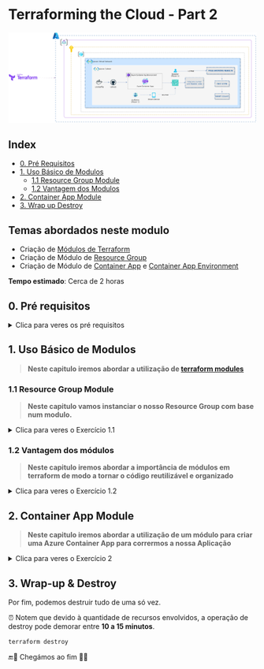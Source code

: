 # Terraforming the Cloud - Part 2

![alt text](/images/architecture_2.png)

## Index

* [0. Pré Requisitos](#0-pré-requisitos)
* [1. Uso Básico de Modulos](#1-uso-básico-de-modulos)
  * [1.1 Resource Group Module](#11-resource-group-module)
  * [1.2 Vantagem dos Modulos](#12-vantagem-dos-módulos)
* [2. Container App Module](#2-container-app-module)
* [3. Wrap up Destroy](#3-wrap-up--destroy)

## Temas abordados neste modulo

* Criação de [Módulos de Terraform](https://www.terraform.io/docs/language/modules/syntax.html)
* Criação de Módulo de [Resource Group](https://registry.terraform.io/providers/hashicorp/azurerm/latest/docs/resources/resource_group)
* Criação de Módulo de [Container App](https://registry.terraform.io/providers/hashicorp/azurerm/latest/docs/resources/container_app) e [Container App Environment](https://registry.terraform.io/providers/hashicorp/azurerm/latest/docs/resources/container_app_environment)

**Tempo estimado**: Cerca de 2 horas

## 0. Pré requisitos

<details>
  <summary>Clica para veres os pré requisitos</summary>

Certifica-te que tens a `azure-cloud-shell` devidamente configurada, correndo o comando:

```bash
source ./scripts/get-azure-credentials.sh
```

Deve dar os valores do `AZURE_SUBSCRIPTION_ID` e `AZURE_TENANT_ID`.

Após obteres os resultados do `AZURE_SUBSCRIPTION_ID` e `AZURE_TENANT_ID` vai ao ficheiro `terraform.tfvars` e insere os valores nos campos homónimos `subscription_id` e `tenant_id`. Define também um prefixo, no seguinte formato: `user_prefix = "<valor>"`.

💡 Ao fazerem copy-paste na `Azure Cloud Shell`, aconselhamos a que "colem" os conteúdos com `ctrl+shift+v`.

Inicializar:

```bash
terraform init
```

Planear:

```bash
terraform plan
```

Aplicar:

```bash
terraform apply
```

</details>

## 1. Uso Básico de Modulos

> **Neste capitulo iremos abordar a utilização de [terraform modules](https://www.terraform.io/docs/language/modules/syntax.html)**

### 1.1 Resource Group Module

> **Neste capitulo vamos instanciar o nosso Resource Group com base num modulo.**

<details>
  <summary>Clica para veres o Exercício 1.1</summary>

Para criarmos os recursos invocando o `module` acima enunciado vai ao ficheiro `main.tf` na `root`, e descomenta o seguinte :

```bash
module "resource_group" {
  source = "./modules/resource-group"

  random_pet_length        = 1
  random_pet_prefix        = "azure"
  resource_group_name      = "rg"
}
```

Vai também ao teu `outputs.tf` e descomenta o bloco referente ao `exercício 1.1`:

```bash
output "resource_group_name" {
  value = module.resource_group.resource_group_name
}
```

* Não te esqueças de salvar o ficheiro depois de fazeres alterações! `ctrl+s` ou se estiveres num mac `cmd+s`.

Quando recorremos a um módulo, devemos indicar a sua `source`. Neste caso, estamos a apontar para `./modules/resource-group`.

Devemos também fazer um novo `init` para instalar o novo módulo. Isto incluí quaisquer invocações.

Executar o `init`:

```bash
terraform init
```

Executar o `plan`:

```bash
terraform plan
```

Deve apresentar um resultado semelhante a isto:

```bash
  # module.reused_resource_group.azurerm_resource_group.this will be created
  + resource "azurerm_resource_group" "this" {
      + id         = (known after apply)
      + location   = "westeurope"
      + managed_by = "terraform"
      + name       = (known after apply)
      + tags       = {
          + "project" = "terraform-workshop-part-2"
        }
    }

  # module.reused_resource_group.random_pet.this will be created
  + resource "random_pet" "this" {
      + id        = (known after apply)
      + length    = 1
      + prefix    = "reused"
      + separator = "-"
    }

Plan: 2 to add, 0 to change, 0 to destroy.
```

Como as `variables` do modulo têm valores `default`, se forem omitidos no módulo, irão adquirir esses valores.

Apesar de não termos adicionado o parametro `tags` ao nosso módulo, ele está a adicionar uma tag `"project" = "terraform-workshop-part-2"` porque é esse o valor `default` da variável `tags` no módulo.

Executar o `apply`:

```bash
terraform apply
```

* ⌛Tempo do apply 30 sec.

Podemos verificar que o resource group foi corretamente criado:

```bash
az group show --name=$(terraform output -raw resource_group_name)
```

</details>

### 1.2 Vantagem dos módulos

> **Neste capitulo iremos abordar a importância de módulos em terraform de modo a tornar o código reutilizável e organizado**

<details>
  <summary>Clica para veres o Exercício 1.2</summary>

A grande vantagem de usar módulos é impedir a repetição de múltiplos recursos.

Se quisessemos criar outro `resource_group` com os mesmos recursos, sem recorrer a módulos, teriamos de voltar a criar outro `random_pet` e outro `resource_group`.

Neste exemplo o módulo só tem dois recursos, mas podia ter muitos mais.

Recorrendo a módulos, só precisariamos de ter outra invocação, com a mesma source, com um nome e/ou parametros diferentes para as nossas necessidades.

* Descomenta o `module "reused_resource_group"` no `main.tf` da `root`.

```bash
module "reused_resource_group" {
  source = "./modules/resource-group"

  random_pet_length        = 1
  random_pet_prefix        = "reused"
  resource_group_name      = "rg"
}
```

* Descomenta também o bloco referente ao `exercício 1.2` no `outputs.tf`.

```bash
output "reused_resource_group_name" {
  value = module.reused_resource_group.resource_group_name
}
```

* Não te esqueças de salvar o ficheiro depois de fazeres alterações! `ctrl+s` ou se estiveres num mac `cmd+s`.

⚠️ Como estamos a acrescentar um novo módulo, temos de correr `init` mais uma vez para ele ser instalado.

Executar o `init`:

```bash
terraform init
```

Executar o `plan`:

```bash
terraform plan
```

Executar o `apply`:

```bash
terraform apply
```

* ⌛Tempo do apply 30 sec.

Podemos verificar que o novo resource group foi corretamente criado:

```bash
az group show --name=$(terraform output -raw reused_resource_group_name)
```

</details>

## 2. Container App Module

> **Neste capitulo iremos abordar a utilização de um módulo para criar uma Azure Container App para corrermos a nossa Aplicação**

<details>
  <summary>Clica para veres o Exercício 2</summary>

Vamos utilizar um módulo para a criação de um `Container App`

Na pasta `./modules/container-app` podem ver uma estrutura semelhante ao que temos na `root`, com os ficheiros `main.tf`, `outputs.tf` e `variables.tf`.

À semelhança do primeiro exercício vamos invocar um `module` para, neste caso, criar a `azure container app`.

No `main.tf` da `root`, devem descomentar o seguinte resource:

```bash
module "azure_container_app" {
  source = "./modules/container-app"

  count                                         = 2
  resource_group_name                           = module.resource_group.resource_group_name
  resource_group_location                       = module.resource_group.resource_group_location
  container_app_name                            = "${var.user_prefix}-${module.resource_group.random_pet}-app-${count.index}"
  container_app_environment_name                = "${var.user_prefix}-${module.resource_group.random_pet}-env-${count.index}"
  container_app_cpu                             = 1
  container_app_memory                          = "2Gi"
  container_name                                = "github-rocks"
  container_image                               = "ghcr.io/tentwentyone/terraforming-the-cloud-azure-basic-part2/github-rocks"
  container_image_tag                           = ""
}
```

À semelhança da invocação do módulo dos exercícios anteriores temos de definir a `source` deste módulo. Como podes ver estamos a apontar para `./modules/container-app` visto que este é um módulo distinto do que visa criar os `resource-groups`.

Utilizamos o meta-argumento (argumentos especiais para ir para lá da definição original do recurso) `count` para atingir o objectivo de criar múltiplas instâncias dos recursos definidos no módulo sem termos de criar blocos de recursos adicionais na nossa configuração ou fazer multiplas invocações do mesmo módulo.

Neste caso, assumimos que queremos "x" `container apps` exatamente com os mesmos parâmetros. O `count` não seria uma boa opção se quisessemos mudar os parâmetros entre os nossos recursos. Neste caso, estamos a usar o `count.index` para diferenciar os nomes dos recursos com base no `count`, uma vez que os nomes têm de ser únicos.

```bash
module "azure_container_app" {
  source = "./modules/container-app"

  count                                         = 2
```

* Descomenta também o bloco no `outputs.tf` referente ao `exercício 2`.

```bash
output "container_app_info" {
  value = {
    for app in module.azure_container_app :
    app.container_app_name[0] => {
      fqdn = app.container_app_latest_revision_fqdns[0]
      id   = app.container_app_id[0]
    }
  }
  description = "Container app info"
}
```

* Não te esqueças de salvar o ficheiro depois de fazeres alterações! `ctrl+s` ou se estiveres num mac `cmd+s`.

Devemos também fazer um novo `init` para instalar o novo módulo. Isto incluí quaisquer invocações.

Executar o `init`:

```bash
terraform init
```

Executar o `plan`:

```bash
terraform plan
```

Executar o `apply`:

```bash
terraform apply
```

* ⌛Tempo do apply 2 min.

Podemos verificar que o resource group foi corretamente criado:

```bash
az containerapp list --resource-group=$(terraform output -raw resource_group_name)
```

</details>

## 3. Wrap-up & Destroy

Por fim, podemos destruir tudo de uma só vez.

⏰ Notem que devido à quantidade de recursos envolvidos, a operação de destroy pode demorar entre **10 a 15 minutos**.

```bash
terraform destroy
```

🔚🏁 Chegámos ao fim 🏁🔚

<walkthrough-conclusion-trophy></walkthrough-conclusion-trophy>

<!-- markdownlint-disable-file MD013 -->
<!-- markdownlint-disable-file MD033 -->

 [//]: # (*****************************)
 [//]: # (INSERT IMAGE REFERENCES BELOW)
 [//]: # (*****************************)

